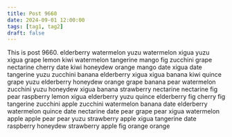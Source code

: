 ```yaml
---
title: Post 9660
date: 2024-09-01 12:00:00
tags: [tag1, tag2]
draft: false
---
```

This is post 9660.
elderberry
watermelon
yuzu
watermelon
xigua
yuzu
xigua
grape
lemon
kiwi
watermelon
tangerine
mango
fig
zucchini
grape
nectarine
cherry
date
kiwi
honeydew
orange
mango
date
xigua
date
tangerine
yuzu
zucchini
banana
elderberry
xigua
xigua
banana
kiwi
quince
grape
yuzu
elderberry
honeydew
orange
grape
banana
pear
watermelon
zucchini
yuzu
honeydew
xigua
banana
strawberry
nectarine
nectarine
fig
pear
raspberry
lemon
xigua
elderberry
yuzu
quince
elderberry
fig
cherry
fig
tangerine
zucchini
apple
zucchini
watermelon
banana
date
elderberry
watermelon
quince
date
nectarine
date
pear
grape
pear
xigua
watermelon
apple
apple
pear
pear
yuzu
strawberry
apple
xigua
tangerine
date
raspberry
honeydew
strawberry
apple
fig
orange
orange
